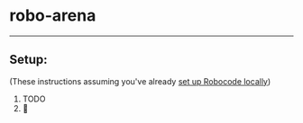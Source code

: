 # robo-arena

---

## Setup:

(These instructions assuming you've already [set up Robocode locally](https://robowiki.net/wiki/Robocode/Download_And_Install))

1. TODO
2. 👀
